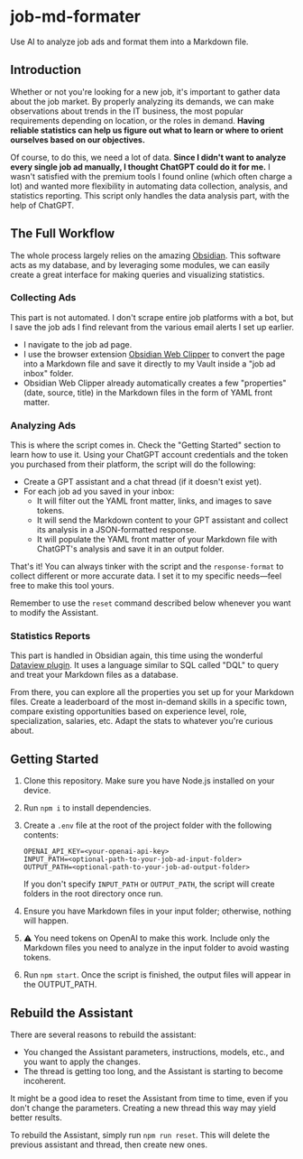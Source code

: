 # job-md-formater

Use AI to analyze job ads and format them into a Markdown file.

## Introduction

Whether or not you're looking for a new job, it's important to gather data about the job market. By properly analyzing its demands, we can make observations about trends in the IT business, the most popular requirements depending on location, or the roles in demand. **Having reliable statistics can help us figure out what to learn or where to orient ourselves based on our objectives.**  

Of course, to do this, we need a lot of data. **Since I didn't want to analyze every single job ad manually, I thought ChatGPT could do it for me.** I wasn't satisfied with the premium tools I found online (which often charge a lot) and wanted more flexibility in automating data collection, analysis, and statistics reporting. This script only handles the data analysis part, with the help of ChatGPT.

## The Full Workflow

The whole process largely relies on the amazing [Obsidian](https://obsidian.md/). This software acts as my database, and by leveraging some modules, we can easily create a great interface for making queries and visualizing statistics.

### Collecting Ads

This part is not automated. I don't scrape entire job platforms with a bot, but I save the job ads I find relevant from the various email alerts I set up earlier.  

- I navigate to the job ad page.
- I use the browser extension [Obsidian Web Clipper](https://obsidian.md/clipper) to convert the page into a Markdown file and save it directly to my Vault inside a "job ad inbox" folder.
- Obsidian Web Clipper already automatically creates a few "properties" (date, source, title) in the Markdown files in the form of YAML front matter.

### Analyzing Ads

This is where the script comes in. Check the "Getting Started" section to learn how to use it. Using your ChatGPT account credentials and the token you purchased from their platform, the script will do the following:

- Create a GPT assistant and a chat thread (if it doesn't exist yet).
- For each job ad you saved in your inbox:
  - It will filter out the YAML front matter, links, and images to save tokens.
  - It will send the Markdown content to your GPT assistant and collect its analysis in a JSON-formatted response.
  - It will populate the YAML front matter of your Markdown file with ChatGPT's analysis and save it in an output folder.

That's it! You can always tinker with the script and the `response-format` to collect different or more accurate data. I set it to my specific needs—feel free to make this tool yours.  

Remember to use the `reset` command described below whenever you want to modify the Assistant.

### Statistics Reports

This part is handled in Obsidian again, this time using the wonderful [Dataview plugin](https://blacksmithgu.github.io/obsidian-dataview/). It uses a language similar to SQL called "DQL" to query and treat your Markdown files as a database.  

From there, you can explore all the properties you set up for your Markdown files. Create a leaderboard of the most in-demand skills in a specific town, compare existing opportunities based on experience level, role, specialization, salaries, etc. Adapt the stats to whatever you're curious about.

## Getting Started

1. Clone this repository. Make sure you have Node.js installed on your device.
2. Run `npm i` to install dependencies.
3. Create a `.env` file at the root of the project folder with the following contents:

   ```env
   OPENAI_API_KEY=<your-openai-api-key>
   INPUT_PATH=<optional-path-to-your-job-ad-input-folder>
   OUTPUT_PATH=<optional-path-to-your-job-ad-output-folder>
   ```

   If you don't specify `INPUT_PATH` or `OUTPUT_PATH`, the script will create folders in the root directory once run.

4. Ensure you have Markdown files in your input folder; otherwise, nothing will happen.
5. ⚠️ You need tokens on OpenAI to make this work. Include only the Markdown files you need to analyze in the input folder to avoid wasting tokens.
6. Run `npm start`. Once the script is finished, the output files will appear in the OUTPUT_PATH.

## Rebuild the Assistant

There are several reasons to rebuild the assistant:

- You changed the Assistant parameters, instructions, models, etc., and you want to apply the changes.
- The thread is getting too long, and the Assistant is starting to become incoherent.

It might be a good idea to reset the Assistant from time to time, even if you don't change the parameters. Creating a new thread this way may yield better results.

To rebuild the Assistant, simply run `npm run reset`. This will delete the previous assistant and thread, then create new ones.  
